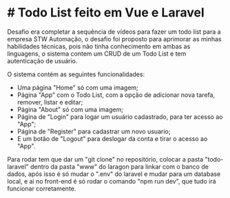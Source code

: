 # # Todo List feito em Vue e Laravel

Desafio era completar a sequência de vídeos para fazer um todo list para a empresa STW Automação, o desafio foi proposto para aprimorar as minhas habilidades técnicas, pois não tinha conhecimento em ambas as linguagens, o sistema contem um CRUD de um Todo List e tem autenticação de usuário.

O sistema contém as seguintes funcionalidades:

- Uma página "Home" só com uma imagem;
- Página "App" com o Todo List, com a opção de adicionar nova tarefa, remover, listar e editar;
- Página "About" só com uma imagem;
- Página de "Login" para logar um usuário cadastrado, para ter acesso ao "App";
- Página de "Register" para cadastrar um novo usuario;
- E um botão de "Logout" para deslogar da conta e tirar o acesso ao "App".

Para rodar tem que dar um "git clone" no repositório, colocar a pasta "todo-laravel" dentro da pasta "www" do laragon para linkar com o banco de dados, após isso é só mudar o ".env" do laravel e mudar para um database local, e ai no front-end é só rodar o comando "npm run dev", que tudo irá funcionar corretamente.
